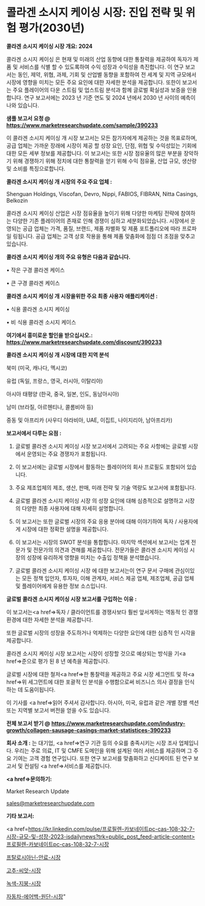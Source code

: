 # 콜라겐 소시지 케이싱 시장: 진입 전략 및 위험 평가(2030년)

<strong>콜라겐 소시지 케이싱 시장 개요: 2024</strong>

콜라겐 소시지 케이싱 은 현재 및 미래의 산업 동향에 대한 통찰력을 제공하여 독자가 제품 및 서비스를 식별 할 수 있도록하여 수익 성장과 수익성을 촉진합니다. 이 연구 보고서는 동인, 제약, 위협, 과제, 기회 및 산업별 동향을 포함하여 전 세계 및 지역 규모에서 시장에 영향을 미치는 모든 주요 요인에 대한 자세한 분석을 제공합니다. 또한이 보고서는 주요 플레이어의 다운 스트림 및 업스트림 분석과 함께 글로벌 확실성과 보증을 인용합니다. 연구 보고서에는 2023 년 기준 연도 및 2024 년에서 2030 년 사이의 예측이 나와 있습니다.



<strong>샘플 보고서 요청 @ <a href=https://www.marketresearchupdate.com/sample/390233>https://www.marketresearchupdate.com/sample/390233</a></strong>

이 콜라겐 소시지 케이싱 개 시장 보고서는 모든 참가자에게 제공하는 것을 목표로하며, 공급 업체는 가까운 장래에 시장이 제공 할 성장 요인, 단점, 위협 및 수익성있는 기회에 대한 모든 세부 정보를 제공합니다. 이 보고서는 또한 시장 점유율의 많은 부분을 장악하기 위해 경쟁하기 위해 정치에 대한 통찰력을 얻기 위해 수익 점유율, 산업 규모, 생산량 및 소비를 특징으로합니다.



<strong>콜라겐 소시지 케이싱 개 시장의 주요 주요 업체 :</strong>

Shenguan Holdings, Viscofan, Devro, Nippi, FABIOS, FIBRAN, Nitta Casings, Belkozin

콜라겐 소시지 케이싱 산업은 시장 점유율을 높이기 위해 다양한 마케팅 전략에 참여하는 다양한 기존 플레이어의 존재로 인해 경쟁이 심하고 세분화되었습니다. 시장에서 운영되는 공급 업체는 가격, 품질, 브랜드, 제품 차별화 및 제품 포트폴리오에 따라 프로파일 링됩니다. 공급 업체는 고객 상호 작용을 통해 제품 맞춤화에 점점 더 초점을 맞추고 있습니다.



<strong>콜라겐 소시지 케이싱 개의 주요 유형은 다음과 같습니다.</strong>

• 작은 구경 콜라겐 케이스

• 큰 구경 콜라겐 케이스



<strong>콜라겐 소시지 케이싱 개 시장을위한 주요 최종 사용자 애플리케이션 :</strong>

• 식용 콜라겐 소시지 케이싱

• 비 식용 콜라겐 소시지 케이스



<strong>여기에서 흥미로운 할인을 받으십시오.: <a href=https://www.marketresearchupdate.com/discount/390233>https://www.marketresearchupdate.com/discount/390233</a></strong>



<strong>콜라겐 소시지 케이싱 개 시장에 대한 지역 분석</strong>

북미 (미국, 캐나다, 멕시코)

유럽 (독일, 프랑스, 영국, 러시아, 이탈리아)

아시아 태평양 (한국, 중국, 일본, 인도, 동남아시아)

남미 (브라질, 아르헨티나, 콜롬비아 등)

중동 및 아프리카 (사우디 아라비아, UAE, 이집트, 나이지리아, 남아프리카)



<strong>보고서에서 다루는 요점 :</strong>

1. 글로벌 콜라겐 소시지 케이싱 시장 보고서에서 고려되는 주요 사항에는 글로벌 시장에서 운영되는 주요 경쟁자가 포함됩니다.

2. 이 보고서에는 글로벌 시장에서 활동하는 플레이어의 회사 프로필도 포함되어 있습니다.

3. 주요 제조업체의 제조, 생산, 판매, 미래 전략 및 기술 역량도 보고서에 포함됩니다.

4. 글로벌 콜라겐 소시지 케이싱 시장 의 성장 요인에 대해 심층적으로 설명하고 시장의 다양한 최종 사용자에 대해 자세히 설명합니다.

5. 이 보고서는 또한 글로벌 시장의 주요 응용 분야에 대해 이야기하여 독자 / 사용자에게 시장에 대한 정확한 설명을 제공합니다.

6. 이 보고서는 시장의 SWOT 분석을 통합합니다. 마지막 섹션에서 보고서는 업계 전문가 및 전문가의 의견과 견해를 제공합니다. 전문가들은 콜라겐 소시지 케이싱 시장의 성장에 유리하게 영향을 미치는 수출입 정책을 분석했습니다.

7. 글로벌 콜라겐 소시지 케이싱 시장 에 대한 보고서는이 연구 문서 구매에 관심이있는 모든 정책 입안자, 투자자, 이해 관계자, 서비스 제공 업체, 제조업체, 공급 업체 및 플레이어에게 유용한 정보 소스입니다.



<strong>글로벌 콜라겐 소시지 케이싱 시장 보고서를 구입하는 이유 :</strong>

이 보고서는<a href=>독자 / 클</a>라이언트를 경쟁사보다 훨씬 앞서게하는 역동적 인 경쟁 환경에 대한 자세한 분석을 제공합니다.

또한 글로벌 시장의 성장을 주도하거나 억제하는 다양한 요인에 대한 심층적 인 시각을 제공합니다.

콜라겐 소시지 케이싱 시장 보고서는 시장이 성장할 것으로 예상되는 방식을 기<a href=>준으로</a> 평가 된 8 년 예측을 제공합니다.

글로벌 시장에 대한 철저<a href=>한 통찰력</a>을 제공하고 주요 시장 세그먼트 및 하<a href=>위 세그</a>먼트에 대한 포괄적 인 분석을 수행함으로써 비즈니스 의사 결정을 인식하는 데 도움이됩니다.

이 기사를 <a href=>읽어 주</a>셔서 감사합니다. 아시아, 미국, 유럽과 같은 개별 장별 섹션 또는 지역별 보고서 버전을 얻을 수도 있습니다.



<strong>전체 보고서 받기 @ <a href=https://www.marketresearchupdate.com/industry-growth/collagen-sausage-casings-market-statistices-390233>https://www.marketresearchupdate.com/industry-growth/collagen-sausage-casings-market-statistices-390233</a></strong>



<strong>회사 소개 :</strong>
는 대기업, <a href=>연구 기</a>관 등의 수요를 충족시키는 시장 조사 업체입니다. 우리는 주로 의료, IT 및 CMFE 도메인을 위해 설계된 여러 서비스를 제공하며 그 주요 기여는 고객 경험 연구입니다. 또한 연구 보고서를 맞춤화하고 신디케이트 된 연구 보고서 및 컨설팅 <a href=>서비</a>스를 제공합니다.



<strong><a href=>문의하기:</a></strong>

Market Research Update

sales@marketresearchupdate.com



<strong>기타 보고서:</strong>

<a href=https://kr.linkedin.com/pulse/프로필렌-카보네이트pc-cas-108-32-7-시장-규모-및-성장-2023-isdailynews?trk=public_post_feed-article-content>프로필렌-카보네이트pc-cas-108-32-7-시장</a>

<a href=https://www.linkedin.com/pulse/프탈로시아닌-안료-시장-세분화-연구-및-목표-고객2029년-consumer-connection-compendium-ana/>프탈로시아닌-안료-시장</a>

<a href=https://www.linkedin.com/pulse/고추-씨앗-시장-규모-및-성장-2023-isdailynews-wjyfc/>고추-씨앗-시장</a>

<a href=https://www.linkedin.com/pulse/녹색-지붕-시장-진입-전략-및-위험-평가2029년-analytics-alchemy-360-analysis-kpayf/>녹색-지붕-시장</a>

<a href=https://www.linkedin.com/pulse/자동차-에어백-원단-시장-세분화-연구-및-목표-고객2030년-jyi4c/>자동차-에어백-원단-시장</a>"
